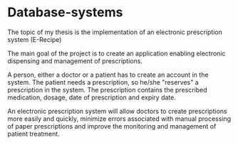 # Database-systems

The topic of my thesis is the implementation of an electronic prescription system (E-Recipe)


The main goal of the project is to create an application enabling
electronic dispensing and management of prescriptions.

A person, either a doctor or a patient has to create an account in the system.
The patient needs a prescription, so he/she "reserves" a prescription in the system.
The prescription contains the prescribed medication, dosage, date of prescription and
expiry date.

An electronic prescription system will allow doctors to create prescriptions more easily and quickly, minimize errors associated with manual processing of paper
prescriptions and improve the monitoring and management of patient treatment.
